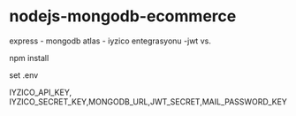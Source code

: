 # nodejs-mongodb-ecommerce
express - mongodb atlas - iyzico entegrasyonu -jwt vs.

npm install 

set .env

IYZICO_API_KEY, IYZICO_SECRET_KEY,MONGODB_URL,JWT_SECRET,MAIL_PASSWORD_KEY

